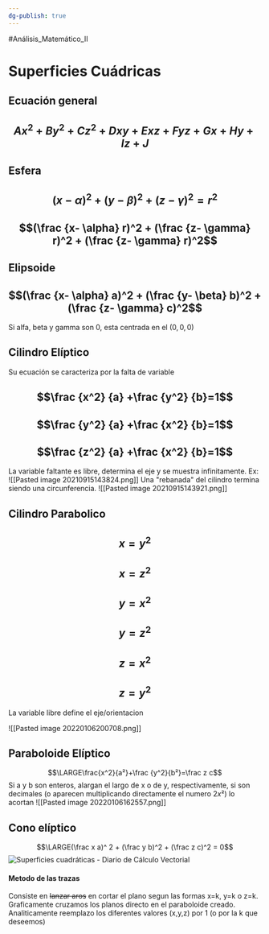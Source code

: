 ```yaml
---
dg-publish: true
---
```

#Análisis_Matemático_II 
# Superficies Cuádricas
## Ecuación general
## $$Ax^2+By^2+Cz^2+Dxy+Exz+Fyz+Gx+Hy+Iz+J$$

## Esfera
## $$(x-  \alpha)^2+(y- \beta)^2+(z- \gamma)^2=r^2 $$
## $$(\frac {x-  \alpha} r)^2 + (\frac {z- \gamma} r)^2 + (\frac {z- \gamma} r)^2$$

## Elipsoide
## $$(\frac {x-  \alpha} a)^2 + (\frac {y- \beta} b)^2 + (\frac {z- \gamma} c)^2$$
Si alfa, beta y gamma son 0, esta centrada en el $(0,0,0)$

## Cilindro Elíptico
Su ecuación se caracteriza por la falta de variable

## $$\frac {x^2} {a} +\frac {y^2} {b}=1$$
## $$\frac {y^2} {a} +\frac {x^2} {b}=1$$
## $$\frac {z^2} {a} +\frac {x^2} {b}=1$$
La variable faltante es libre, determina el eje y se muestra infinitamente.
Ex: ![[Pasted image 20210915143824.png]]
Una "rebanada" del cilindro termina siendo una circunferencia.
![[Pasted image 20210915143921.png]]


## Cilindro Parabolico
## $$x=y^2$$
## $$x=z^2$$
## $$y=x^2$$
## $$y=z^2$$
## $$z=x^2$$
## $$z=y^2$$
La variable libre define el eje/orientacion

![[Pasted image 20220106200708.png]]
## Paraboloide Elíptico
$$\LARGE\frac{x^2}{a²}+\frac {y^2}{b²}=\frac z c$$
Si a y b son enteros, alargan el largo de x o de y, respectivamente, si son decimales (o aparecen multiplicando directamente el numero $2x²$) lo acortan
![[Pasted image 20220106162557.png]]

## Cono elíptico
$$\LARGE(\frac x a)^ 2 + (\frac y b)^2 + (\frac z c)^2 = 0$$
![Superficies cuadráticas - Diario de Cálculo Vectorial](https://sites.google.com/site/calculovectorialhakim/_/rsrc/1425772217710/superficies-cuadraticas/fig3-conoeliptico.jpg?height=320&width=219)

#### Metodo de las trazas
Consiste en ~~lanzar aros~~ en cortar el plano segun las formas x=k, y=k o z=k. Graficamente cruzamos los planos directo en el paraboloide creado. Analiticamente reemplazo los diferentes valores (x,y,z) por 1 (o por la k que deseemos)
